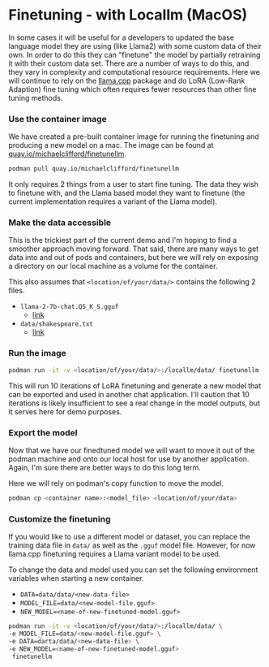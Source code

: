 # Finetuning - with Locallm (MacOS)

In some cases it will be useful for a developers to updated the base language model they are using (like Llama2) with some custom data of their own. In order to do this they can "finetune" the model by partially retraining it with their custom data set. There are a number of ways to do this, and they vary in complexity and computational resource requirements. Here we will continue to rely on the [llama.cpp](https://github.com/ggerganov/llama.cpp) package and do LoRA (Low-Rank Adaption) fine tuning which often requires fewer resources than other fine tuning methods. 

### Use the container image

We have created a pre-built container image for running the finetuning and producing a new model on a mac. The image can be found at [quay.io/michaelclifford/finetunellm](quay.io/michaelclifford/finetunellm). 

```bash
podman pull quay.io/michaelclifford/finetunellm
```

It only requires 2 things from a user to start fine tuning. The data they wish to finetune with, and the Llama based model they want to finetune (the current implementation requires a variant of the Llama model).

### Make the data accessible

This is the trickiest part of the current demo and I'm hoping to find a smoother approach moving forward. That said, there are many ways to get data into and out of pods and containers, but here we will rely on exposing a directory on our local machine as a volume for the container. 

This also assumes that `<location/of/your/data/>` contains the following 2 files.

* `llama-2-7b-chat.Q5_K_S.gguf`
    * [link](https://huggingface.co/TheBloke/Llama-2-7B-Chat-GGUF/resolve/main/llama-2-7b-chat.Q5_K_S.gguf)
* `data/shakespeare.txt`
    * [link](https://raw.githubusercontent.com/brunoklein99/deep-learning-notes/master/shakespeare.txt)

### Run the image

```bash
podman run -it -v <location/of/your/data/>:/locallm/data/ finetunellm
```
This will run 10 iterations of LoRA finetuning and generate a new model that can be exported and used in another chat application. I'll caution that 10 iterations is likely insufficient to see a real change in the model outputs, but it serves here for demo purposes.  

### Export the model

Now that we have our finedtuned model we will want to move it out of the podman machine and onto our local host for use by another application. Again, I'm sure there are better ways to do this long term. 

Here we will rely on podman's copy function to move the model. 
```bash
podman cp <container name>:<model_file> <location/of/your/data>
```

### Customize the finetuning 

If you would like to use a different model or dataset, you can replace the training data file in `data/` as well as the `.gguf` model file. However, for now llama.cpp finetuning requires a Llama variant model to be used. 

To change the data and model used you can set the following environment variables when starting a new container. 

* `DATA=data/data/<new-data-file>`
* `MODEL_FILE=data/<new-model-file.gguf>`
* `NEW_MODEL=<name-of-new-finetuned-model.gguf>`

```bash
podman run -it -v <location/of/your/data/>:/locallm/data/ \ 
-e MODEL_FILE=data/<new-model-file.gguf> \
-e DATA=darta/data/<new-data-file> \
-e NEW_MODEL=<name-of-new-finetuned-model.gguf> 
 finetunellm

```